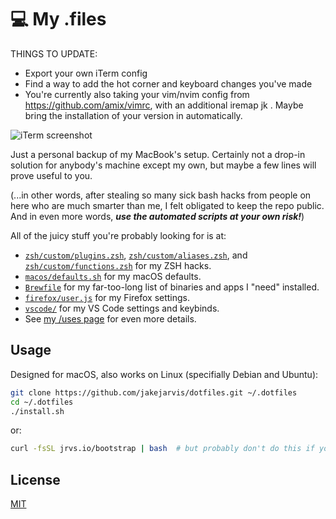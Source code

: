 # 💻 My .files

THINGS TO UPDATE:
- Export your own iTerm config
- Find a way to add the hot corner and keyboard changes you've made
- You're currently also taking your vim/nvim config from https://github.com/amix/vimrc, with an additional iremap jk <Esc>. Maybe bring the installation of your version in automatically.


![iTerm screenshot](misc/screenshot.png)

Just a personal backup of my MacBook's setup. Certainly not a drop-in solution for anybody's machine except my own, but maybe a few lines will prove useful to you.

(...in other words, after stealing so many sick bash hacks from people on here who are much smarter than me, I felt obligated to keep the repo public. And in even more words, **_use the automated scripts at your own risk!_**)

All of the juicy stuff you're probably looking for is at:

- [`zsh/custom/plugins.zsh`](zsh/custom/plugins.zsh), [`zsh/custom/aliases.zsh`](zsh/custom/aliases.zsh), and [`zsh/custom/functions.zsh`](zsh/custom/functions.zsh) for my ZSH hacks.
- [`macos/defaults.sh`](macos/defaults.sh) for my macOS defaults.
- [`Brewfile`](Brewfile) for my far-too-long list of binaries and apps I "need" installed.
- [`firefox/user.js`](firefox/user.js) for my Firefox settings.
- [`vscode/`](vscode/) for my VS Code settings and keybinds.
- See [my /uses page](https://jarv.is/uses/) for even more details.

## Usage

Designed for macOS, also works on Linux (specifially Debian and Ubuntu):

```bash
git clone https://github.com/jakejarvis/dotfiles.git ~/.dotfiles
cd ~/.dotfiles
./install.sh
```

or:

```bash
curl -fsSL jrvs.io/bootstrap | bash  # but probably don't do this if you're not me
```

## License

[MIT](LICENSE)
